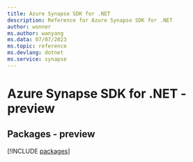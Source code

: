 ```yaml
---
title: Azure Synapse SDK for .NET
description: Reference for Azure Synapse SDK for .NET
author: wonner
ms.author: wanyang
ms.data: 07/07/2023
ms.topic: reference
ms.devlang: dotnet
ms.service: synapse
---
```

# Azure Synapse SDK for .NET - preview
## Packages - preview
[!INCLUDE [packages](synapse-index.md)]